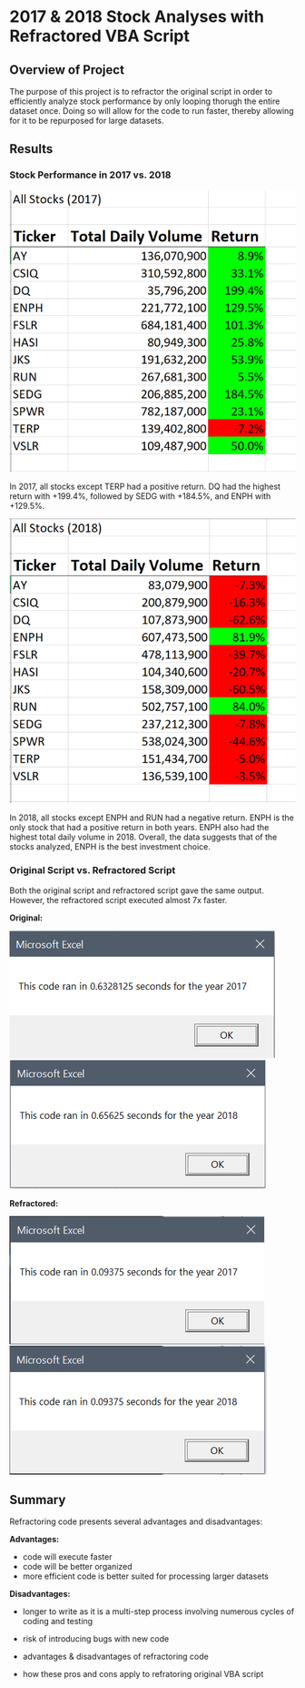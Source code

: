 # 2017 & 2018 Stock Analyses with Refractored VBA Script
## Overview of Project
The purpose of this project is to refractor the original script in order to efficiently analyze stock performance by only looping thorugh the entire dataset once. Doing so will allow for the code to run faster, thereby allowing for it to be repurposed for large datasets. 

## Results
### Stock Performance in 2017 vs. 2018

![VBA_Challenge_2017-Stock-Performance.PNG](https://github.com/lexyzhong/stock-analysis/blob/main/Resources/VBA_Challenge_2017-Stock-Performance.PNG)

In 2017, all stocks except TERP had a positive return. DQ had the highest return with +199.4%, followed by SEDG with +184.5%, and ENPH with +129.5%.

![VBA_Challenge_2018-Stock-Performance.PNG](https://github.com/lexyzhong/stock-analysis/blob/main/Resources/VBA_Challenge_2018-Stock-Performance.PNG)

In 2018, all stocks except ENPH and RUN had a negative return. ENPH is the only stock that had a positive return in both years. ENPH also had the highest total daily volume in 2018. Overall, the data suggests that of the stocks analyzed, ENPH is the best investment choice.


### Original Script vs. Refractored Script
Both the original script and refractored script gave the same output. However, the refractored script executed almost 7x faster.

**Original:**

![VBA_Original_2017.PNG](https://github.com/lexyzhong/stock-analysis/blob/main/Resources/VBA_Original_2017.PNG)
![VBA_Original_2018.PNG](https://github.com/lexyzhong/stock-analysis/blob/main/Resources/VBA_Original_2018.PNG)

**Refractored:**

![VBA_Challenge_2017.PNG](https://github.com/lexyzhong/stock-analysis/blob/main/Resources/VBA_Challenge_2017.PNG)
![VBA_Challenge_2018.PNG](https://github.com/lexyzhong/stock-analysis/blob/main/Resources/VBA_Challenge_2018.PNG)

## Summary
Refractoring code presents several advantages and disadvantages:

**Advantages:**
- code will execute faster
- code will be better organized
- more efficient code is better suited for processing larger datasets

**Disadvantages:**
- longer to write as it is a multi-step process involving numerous cycles of coding and testing  
- risk of introducing bugs with new code

- advantages & disadvantages of refractoring code
- how these pros and cons apply to refratoring original VBA script
